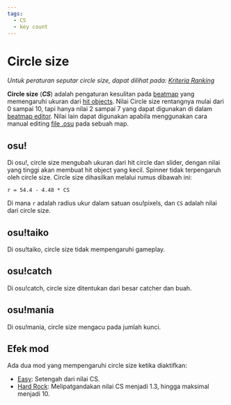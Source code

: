 ```yaml
---
tags:
  - CS
  - key count
---
```


# Circle size

*Untuk peraturan seputar circle size, dapat dilihat pada: [Kriteria Ranking](/wiki/Ranking_Criteria)*

**Circle size** (***CS***) adalah pengaturan kesulitan pada [beatmap](/wiki/Beatmap) yang memengaruhi ukuran dari [hit objects](/wiki/Hit_object). Nilai Circle size rentangnya mulai dari 0 sampai 10, tapi hanya nilai 2 sampai 7 yang dapat digunakan di dalam [beatmap editor](/wiki/Client/Beatmap_editor). Nilai lain dapat digunakan apabila menggunakan cara manual editing [file .osu](/wiki/osu!_File_Formats/Osu_(file_format)) pada sebuah map.

## osu!

Di osu!, circle size mengubah ukuran dari hit circle dan slider, dengan nilai yang tinggi akan membuat hit object yang kecil. Spinner tidak terpengaruh oleh circle size. Circle size dihasilkan melalui rumus dibawah ini:

`r = 54.4 - 4.48 * CS`<!-- multiplied by 1.00041 in the end to account for some bug in old replays -->

Di mana `r` adalah radius ukur dalam satuan osu!pixels, dan `CS` adalah nilai dari circle size.

## osu!taiko

Di osu!taiko, circle size tidak mempengaruhi gameplay.

## osu!catch

Di osu!catch, circle size ditentukan dari besar catcher dan buah.

## osu!mania

Di osu!mania, circle size mengacu pada jumlah kunci.

## Efek mod

Ada dua mod yang mempengaruhi circle size ketika diaktifkan:

- [Easy](/wiki/Game_modifier/Easy): Setengah dari nilai CS.
- [Hard Rock](/wiki/Game_modifier/Hard_Rock): Melipatgandakan nilai CS menjadi 1.3, hingga maksimal menjadi 10.
